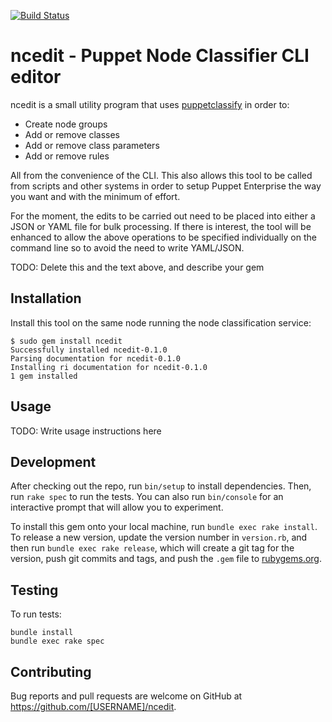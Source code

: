 [![Build Status](https://travis-ci.org/GeoffWilliams/ncedit.svg?branch=master)](https://travis-ci.org/GeoffWilliams/ncedit)
# ncedit - Puppet Node Classifier CLI editor

ncedit is a small utility program that uses [puppetclassify](https://github.com/puppetlabs/puppet-classify) in order to:
* Create node groups
* Add or remove classes
* Add or remove class parameters
* Add or remove rules

All from the convenience of the CLI.  This also allows this tool to be called from scripts and other systems in order to setup Puppet Enterprise the way you want and with the minimum of effort.

For the moment, the edits to be carried out need to be placed into either a JSON or YAML file for bulk processing.  If there is interest, the tool will be enhanced to allow the above operations to be specified individually on the command line so to avoid the need to write YAML/JSON.

TODO: Delete this and the text above, and describe your gem

## Installation
Install this tool on the same node running the node classification service:

```shell
$ sudo gem install ncedit
Successfully installed ncedit-0.1.0
Parsing documentation for ncedit-0.1.0
Installing ri documentation for ncedit-0.1.0
1 gem installed
```

## Usage

TODO: Write usage instructions here

## Development

After checking out the repo, run `bin/setup` to install dependencies. Then, run `rake spec` to run the tests. You can also run `bin/console` for an interactive prompt that will allow you to experiment.

To install this gem onto your local machine, run `bundle exec rake install`. To release a new version, update the version number in `version.rb`, and then run `bundle exec rake release`, which will create a git tag for the version, push git commits and tags, and push the `.gem` file to [rubygems.org](https://rubygems.org).

## Testing
To run tests:

```shell
bundle install
bundle exec rake spec
```

## Contributing

Bug reports and pull requests are welcome on GitHub at https://github.com/[USERNAME]/ncedit.
